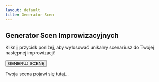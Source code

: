 ```yaml
---
layout: default
title: Generator Scen
---
```


## Generator Scen Improwizacyjnych

Kliknij przycisk poniżej, aby wylosować unikalny scenariusz do Twojej następnej improwizacji!

<button id="generator-button">GENERUJ SCENĘ</button>

<div id="generator-sceny-wynik">
  <p>Twoja scena pojawi się tutaj...</p>
</div>

<!-- Poprawka: Zmieniliśmy 'const' na 'var', aby zapewnić globalną widoczność zmiennych dla skryptu zewnętrznego. -->
<script>
  var emocje = {{ site.data.emocje | to_json }};
  var zawody = {{ site.data.zawody | to_json }};
  var miejsca = {{ site.data.miejsca | to_json }};

  document.addEventListener('DOMContentLoaded', function() {
    var button = document.getElementById('generator-button');
    var resultDiv = document.getElementById('generator-sceny-wynik');

    if (button) {
      button.addEventListener('click', function() {
        if (typeof emocje !== 'undefined' && typeof zawody !== 'undefined' && typeof miejsca !== 'undefined' && emocje.length > 0 && zawody.length > 0 && miejsca.length > 0) {

          var losowaEmocja = emocje[Math.floor(Math.random() * emocje.length)];
          var losowyZawod = zawody[Math.floor(Math.random() * zawody.length)];
          var losoweMiejsce = miejsca[Math.floor(Math.random() * miejsca.length)];

          var htmlOutput = '<h3>Twoja Scena:</h3>' +
                           '<p><strong>Jesteś jako:</strong> ' + losowyZawod.nazwa + '</p>' +
                           '<p><strong>Odczuwasz:</strong> ' + losowaEmocja.nazwa + '</p>' +
                           '<p><strong>Znajdujesz się w:</strong> ' + losoweMiejsce.nazwa + '</p>';

          resultDiv.innerHTML = htmlOutput;
        } else {
          resultDiv.innerHTML = "<p>Błąd: Nie można załadować danych. Sprawdź, czy pliki w folderze _data istnieją i mają poprawną treść.</p>";
        }
      });
    }
  });
</script>
